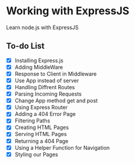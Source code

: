 # Working with ExpressJS

Learn node.js with ExpressJS

## To-do List

- [x] Installing Express.js
- [x] Adding MiddleWare
- [x] Response to Client in Middleware
- [x] Use App instead of server
- [x] Handling Diffrent Routes
- [x] Parsing Incoming Requests
- [x] Change App method get and post
- [x] Using Express Router
- [x] Adding a 404 Error Page
- [x] Filtering Paths
- [x] Creating HTML Pages
- [x] Serving HTML Pages
- [x] Returning a 404 Page
- [x] Using a Helper Function for Navigation
- [x] Styling our Pages
